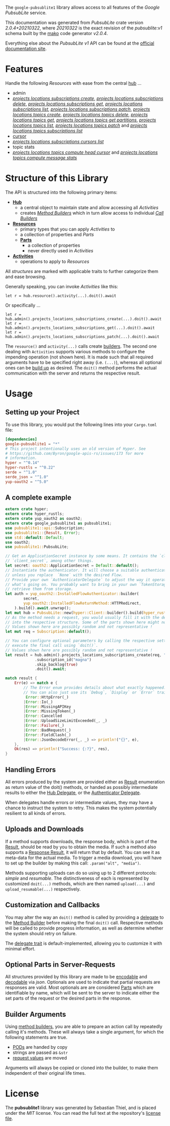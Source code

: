 <!---
DO NOT EDIT !
This file was generated automatically from 'src/mako/api/README.md.mako'
DO NOT EDIT !
-->
The `google-pubsublite1` library allows access to all features of the *Google PubsubLite* service.

This documentation was generated from *PubsubLite* crate version *2.0.4+20210322*, where *20210322* is the exact revision of the *pubsublite:v1* schema built by the [mako](http://www.makotemplates.org/) code generator *v2.0.4*.

Everything else about the *PubsubLite* *v1* API can be found at the
[official documentation site](https://cloud.google.com/pubsub/lite/docs).
# Features

Handle the following *Resources* with ease from the central [hub](https://docs.rs/google-pubsublite1/2.0.4+20210322/google_pubsublite1/PubsubLite) ... 

* admin
 * [*projects locations subscriptions create*](https://docs.rs/google-pubsublite1/2.0.4+20210322/google_pubsublite1/api::AdminProjectLocationSubscriptionCreateCall), [*projects locations subscriptions delete*](https://docs.rs/google-pubsublite1/2.0.4+20210322/google_pubsublite1/api::AdminProjectLocationSubscriptionDeleteCall), [*projects locations subscriptions get*](https://docs.rs/google-pubsublite1/2.0.4+20210322/google_pubsublite1/api::AdminProjectLocationSubscriptionGetCall), [*projects locations subscriptions list*](https://docs.rs/google-pubsublite1/2.0.4+20210322/google_pubsublite1/api::AdminProjectLocationSubscriptionListCall), [*projects locations subscriptions patch*](https://docs.rs/google-pubsublite1/2.0.4+20210322/google_pubsublite1/api::AdminProjectLocationSubscriptionPatchCall), [*projects locations topics create*](https://docs.rs/google-pubsublite1/2.0.4+20210322/google_pubsublite1/api::AdminProjectLocationTopicCreateCall), [*projects locations topics delete*](https://docs.rs/google-pubsublite1/2.0.4+20210322/google_pubsublite1/api::AdminProjectLocationTopicDeleteCall), [*projects locations topics get*](https://docs.rs/google-pubsublite1/2.0.4+20210322/google_pubsublite1/api::AdminProjectLocationTopicGetCall), [*projects locations topics get partitions*](https://docs.rs/google-pubsublite1/2.0.4+20210322/google_pubsublite1/api::AdminProjectLocationTopicGetPartitionCall), [*projects locations topics list*](https://docs.rs/google-pubsublite1/2.0.4+20210322/google_pubsublite1/api::AdminProjectLocationTopicListCall), [*projects locations topics patch*](https://docs.rs/google-pubsublite1/2.0.4+20210322/google_pubsublite1/api::AdminProjectLocationTopicPatchCall) and [*projects locations topics subscriptions list*](https://docs.rs/google-pubsublite1/2.0.4+20210322/google_pubsublite1/api::AdminProjectLocationTopicSubscriptionListCall)
* [cursor](https://docs.rs/google-pubsublite1/2.0.4+20210322/google_pubsublite1/api::Cursor)
 * [*projects locations subscriptions cursors list*](https://docs.rs/google-pubsublite1/2.0.4+20210322/google_pubsublite1/api::CursorProjectLocationSubscriptionCursorListCall)
* topic stats
 * [*projects locations topics compute head cursor*](https://docs.rs/google-pubsublite1/2.0.4+20210322/google_pubsublite1/api::TopicStatProjectLocationTopicComputeHeadCursorCall) and [*projects locations topics compute message stats*](https://docs.rs/google-pubsublite1/2.0.4+20210322/google_pubsublite1/api::TopicStatProjectLocationTopicComputeMessageStatCall)




# Structure of this Library

The API is structured into the following primary items:

* **[Hub](https://docs.rs/google-pubsublite1/2.0.4+20210322/google_pubsublite1/PubsubLite)**
    * a central object to maintain state and allow accessing all *Activities*
    * creates [*Method Builders*](https://docs.rs/google-pubsublite1/2.0.4+20210322/google_pubsublite1/client::MethodsBuilder) which in turn
      allow access to individual [*Call Builders*](https://docs.rs/google-pubsublite1/2.0.4+20210322/google_pubsublite1/client::CallBuilder)
* **[Resources](https://docs.rs/google-pubsublite1/2.0.4+20210322/google_pubsublite1/client::Resource)**
    * primary types that you can apply *Activities* to
    * a collection of properties and *Parts*
    * **[Parts](https://docs.rs/google-pubsublite1/2.0.4+20210322/google_pubsublite1/client::Part)**
        * a collection of properties
        * never directly used in *Activities*
* **[Activities](https://docs.rs/google-pubsublite1/2.0.4+20210322/google_pubsublite1/client::CallBuilder)**
    * operations to apply to *Resources*

All *structures* are marked with applicable traits to further categorize them and ease browsing.

Generally speaking, you can invoke *Activities* like this:

```Rust,ignore
let r = hub.resource().activity(...).doit().await
```

Or specifically ...

```ignore
let r = hub.admin().projects_locations_subscriptions_create(...).doit().await
let r = hub.admin().projects_locations_subscriptions_get(...).doit().await
let r = hub.admin().projects_locations_subscriptions_patch(...).doit().await
```

The `resource()` and `activity(...)` calls create [builders][builder-pattern]. The second one dealing with `Activities` 
supports various methods to configure the impending operation (not shown here). It is made such that all required arguments have to be 
specified right away (i.e. `(...)`), whereas all optional ones can be [build up][builder-pattern] as desired.
The `doit()` method performs the actual communication with the server and returns the respective result.

# Usage

## Setting up your Project

To use this library, you would put the following lines into your `Cargo.toml` file:

```toml
[dependencies]
google-pubsublite1 = "*"
# This project intentionally uses an old version of Hyper. See
# https://github.com/Byron/google-apis-rs/issues/173 for more
# information.
hyper = "^0.14"
hyper-rustls = "^0.22"
serde = "^1.0"
serde_json = "^1.0"
yup-oauth2 = "^5.0"
```

## A complete example

```Rust
extern crate hyper;
extern crate hyper_rustls;
extern crate yup_oauth2 as oauth2;
extern crate google_pubsublite1 as pubsublite1;
use pubsublite1::api::Subscription;
use pubsublite1::{Result, Error};
use std::default::Default;
use oauth2;
use pubsublite1::PubsubLite;

// Get an ApplicationSecret instance by some means. It contains the `client_id` and 
// `client_secret`, among other things.
let secret: oauth2::ApplicationSecret = Default::default();
// Instantiate the authenticator. It will choose a suitable authentication flow for you, 
// unless you replace  `None` with the desired Flow.
// Provide your own `AuthenticatorDelegate` to adjust the way it operates and get feedback about 
// what's going on. You probably want to bring in your own `TokenStorage` to persist tokens and
// retrieve them from storage.
let auth = yup_oauth2::InstalledFlowAuthenticator::builder(
        secret,
        yup_oauth2::InstalledFlowReturnMethod::HTTPRedirect,
    ).build().await.unwrap();
let mut hub = PubsubLite::new(hyper::Client::builder().build(hyper_rustls::HttpsConnector::with_native_roots()), auth);
// As the method needs a request, you would usually fill it with the desired information
// into the respective structure. Some of the parts shown here might not be applicable !
// Values shown here are possibly random and not representative !
let mut req = Subscription::default();

// You can configure optional parameters by calling the respective setters at will, and
// execute the final call using `doit()`.
// Values shown here are possibly random and not representative !
let result = hub.admin().projects_locations_subscriptions_create(req, "parent")
             .subscription_id("magna")
             .skip_backlog(true)
             .doit().await;

match result {
    Err(e) => match e {
        // The Error enum provides details about what exactly happened.
        // You can also just use its `Debug`, `Display` or `Error` traits
         Error::HttpError(_)
        |Error::Io(_)
        |Error::MissingAPIKey
        |Error::MissingToken(_)
        |Error::Cancelled
        |Error::UploadSizeLimitExceeded(_, _)
        |Error::Failure(_)
        |Error::BadRequest(_)
        |Error::FieldClash(_)
        |Error::JsonDecodeError(_, _) => println!("{}", e),
    },
    Ok(res) => println!("Success: {:?}", res),
}

```
## Handling Errors

All errors produced by the system are provided either as [Result](https://docs.rs/google-pubsublite1/2.0.4+20210322/google_pubsublite1/client::Result) enumeration as return value of
the doit() methods, or handed as possibly intermediate results to either the 
[Hub Delegate](https://docs.rs/google-pubsublite1/2.0.4+20210322/google_pubsublite1/client::Delegate), or the [Authenticator Delegate](https://docs.rs/yup-oauth2/*/yup_oauth2/trait.AuthenticatorDelegate.html).

When delegates handle errors or intermediate values, they may have a chance to instruct the system to retry. This 
makes the system potentially resilient to all kinds of errors.

## Uploads and Downloads
If a method supports downloads, the response body, which is part of the [Result](https://docs.rs/google-pubsublite1/2.0.4+20210322/google_pubsublite1/client::Result), should be
read by you to obtain the media.
If such a method also supports a [Response Result](https://docs.rs/google-pubsublite1/2.0.4+20210322/google_pubsublite1/client::ResponseResult), it will return that by default.
You can see it as meta-data for the actual media. To trigger a media download, you will have to set up the builder by making
this call: `.param("alt", "media")`.

Methods supporting uploads can do so using up to 2 different protocols: 
*simple* and *resumable*. The distinctiveness of each is represented by customized 
`doit(...)` methods, which are then named `upload(...)` and `upload_resumable(...)` respectively.

## Customization and Callbacks

You may alter the way an `doit()` method is called by providing a [delegate](https://docs.rs/google-pubsublite1/2.0.4+20210322/google_pubsublite1/client::Delegate) to the 
[Method Builder](https://docs.rs/google-pubsublite1/2.0.4+20210322/google_pubsublite1/client::CallBuilder) before making the final `doit()` call. 
Respective methods will be called to provide progress information, as well as determine whether the system should 
retry on failure.

The [delegate trait](https://docs.rs/google-pubsublite1/2.0.4+20210322/google_pubsublite1/client::Delegate) is default-implemented, allowing you to customize it with minimal effort.

## Optional Parts in Server-Requests

All structures provided by this library are made to be [encodable](https://docs.rs/google-pubsublite1/2.0.4+20210322/google_pubsublite1/client::RequestValue) and 
[decodable](https://docs.rs/google-pubsublite1/2.0.4+20210322/google_pubsublite1/client::ResponseResult) via *json*. Optionals are used to indicate that partial requests are responses 
are valid.
Most optionals are are considered [Parts](https://docs.rs/google-pubsublite1/2.0.4+20210322/google_pubsublite1/client::Part) which are identifiable by name, which will be sent to 
the server to indicate either the set parts of the request or the desired parts in the response.

## Builder Arguments

Using [method builders](https://docs.rs/google-pubsublite1/2.0.4+20210322/google_pubsublite1/client::CallBuilder), you are able to prepare an action call by repeatedly calling it's methods.
These will always take a single argument, for which the following statements are true.

* [PODs][wiki-pod] are handed by copy
* strings are passed as `&str`
* [request values](https://docs.rs/google-pubsublite1/2.0.4+20210322/google_pubsublite1/client::RequestValue) are moved

Arguments will always be copied or cloned into the builder, to make them independent of their original life times.

[wiki-pod]: http://en.wikipedia.org/wiki/Plain_old_data_structure
[builder-pattern]: http://en.wikipedia.org/wiki/Builder_pattern
[google-go-api]: https://github.com/google/google-api-go-client

# License
The **pubsublite1** library was generated by Sebastian Thiel, and is placed 
under the *MIT* license.
You can read the full text at the repository's [license file][repo-license].

[repo-license]: https://github.com/Byron/google-apis-rsblob/main/LICENSE.md
